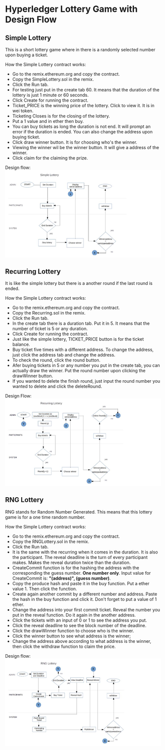 Hyperledger Lottery Game with Design Flow
========

## Simple Lottery

This is a short lottery game where in there is a randomly selected number upon buying a ticket.

How the Simple Lottery contract works:
* Go to the remix.ethereum.org and copy the contract.
* Copy the SimpleLottery.sol in the remix.
* Click the Run tab.
* For testing just put in the create tab 60. It means that the duration of the lottery is just 1 minute or 60 seconds.
* Click Create for running the contract.
* Ticket_PRICE is the winning price of the lottery. Click to view it. It is in wei token.
* Ticketing Closes is for the closing of the lottery.
* Put a 1 value and in ether then buy.
* You can buy tickets as long the duration is not end. It will prompt an error if the duration is ended. You can also change the address upon buying ticket.
* Click draw winner button. It is for choosing who's the winner.
* Viewing the winner wil be the winner button. It will give a address of the winner.
* Click claim for the claiming the prize.

Design flow:
![Image](simple_lottery.jpg "SimpleLottery")

## Recurring Lottery

It is like the simple lottery but there is a another round if the last round is ended.

How the Simple Lottery contract works:
* Go to the remix.ethereum.org and copy the contract.
* Copy the Recurring.sol in the remix.
* Click the Run tab.
* In the create tab there is a duration tab. Put it in 5. It means that the number of ticket is 5 or any duration.
* Click Create for running the contract.
* Just like the simple lottery, TICKET_PRICE button is for the ticket balance.
* Buy ticket five times with a different address. To change the address, just click the address tab and change the address.
* To check the round, click the round button.
* Afer buying tickets in 5 or any number you put in the create tab, you can actually draw the winner. Put the round number upon clicking the drawWinner button.
* If you wanted to delete the finish round, just input the round number you wanted to delete and click the deleteRound.

Design Flow:
![Image](RecurringLottery.jpg "Recurring")

## RNG Lottery

RNG stands for Random Number Generated. This means that this lottery game is for a one time random number.

How the Simple Lottery contract works:
* Go to the remix.ethereum.org and copy the contract.
* Copy the RNGLottery.sol in the remix.
* Click the Run tab.
* It is the same with the recurring when it comes in the duration. It is also the participant. The reveal deadline is the turn of every participant makes. Makes the reveal duration twice than the duration.
* CreateCommit function is for the hashing the address with the corresponding the guess number. **One number only**.
Input value for CreateCommit is: **"(address)", (guess number)**.
* Copy the produce hash and paste it in the buy function. Put a ether value 1. Then click the function.
* Create again another commit by a different number and address. Paste the hash in the buy function and click it. Don't forget to put a value of 1 ether.
* Change the address into your first commit ticket. Reveal the number you put in the reveal function. Do it again in the another address.
* Click the tickets with an input of 0 or 1 to see the address you put.
* Click the reveal deadline to see the block number of the deadline. 
* Click the drawWinner function to choose who is the winner.
* Click the winner button to see what address is the winner;
* Change the address above according to what address is the winner, then click the withdraw function to claim the price.

Design flow:
![Image](RNGLottery.jpg "RNG")
